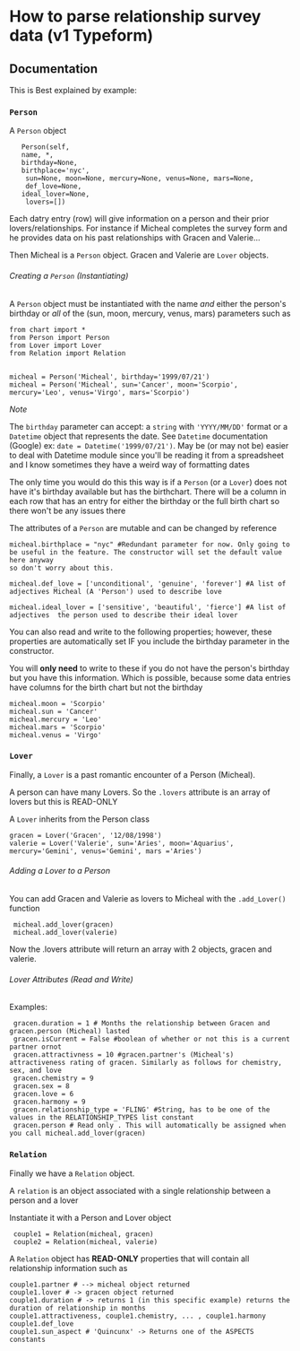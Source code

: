 




# How to parse relationship survey data (v1 Typeform)

## Documentation 


This is Best explained by example: 

### `Person `

A `Person` object 

```
   Person(self, 
   name, *, 
   birthday=None, 
   birthplace='nyc', 
	sun=None, moon=None, mercury=None, venus=None, mars=None, 
	def_love=None, 
   ideal_lover=None, 
    lovers=[])
   ```

Each datry entry (row) will give information on a person and their prior lovers/relationships. 
For instance if Micheal completes the survey form and he provides data on his past relationships with 
Gracen and Valerie...

Then Micheal is a `Person` object. 
Gracen and Valerie are `Lover` objects. 
 
 
 
 
 
 
 
 
 
 
 

###### Creating a `Person` (Instantiating)  

A `Person` object must be instantiated with the name *and* either the person's birthday or *all* of the (sun, moon, mercury, venus, mars) parameters such as 

```
from chart import * 
from Person import Person 
from Lover import Lover 
from Relation import Relation 


micheal = Person('Micheal', birthday='1999/07/21')
micheal = Person('Micheal', sun='Cancer', moon='Scorpio', mercury='Leo', venus='Virgo', mars='Scorpio')

```






_Note_

 The `birthday` parameter can accept: 
      a `string` with  `'YYYY/MM/DD'` format or 
		a `Datetime` object that represents the date. See `Datetime` documentation (Google) 
					ex: `date = Datetime('1999/07/21')`. May be (or may not be) easier to deal with Datetime module since you'll be reading it from a spreadsheet and I know sometimes they have a weird way of formatting dates 


The only time you would do this this way is if a `Person` (or a `Lover`) does not have it's birthday available but has the birthchart.
There will be a column in each row that has an entry for either the birthday or the full birth chart so there won't be any issues there





The attributes of a `Person` are mutable and can be changed by reference

```
micheal.birthplace = "nyc" #Redundant parameter for now. Only going to be useful in the feature. The constructor will set the default value here anyway
so don't worry about this.
 
micheal.def_love = ['unconditional', 'genuine', 'forever'] #A list of adjectives Micheal (A 'Person') used to describe love 

micheal.ideal_lover = ['sensitive', 'beautiful', 'fierce'] #A list of adjectives  the person used to describe their ideal lover

```


 You can also read and write to the following properties; however, these properties are 
 automatically set IF you include the birthday parameter in the constructor. 


You will **only need** to write to these if you do not have the person's birthday but you have this information. Which is possible, because some data entries have columns for the birth chart but not the birthday 
 
 ```
 micheal.moon = 'Scorpio'
 micheal.sun = 'Cancer'
 micheal.mercury = 'Leo'
 micheal.mars = 'Scorpio'
 micheal.venus = 'Virgo'
```


### `Lover `


 Finally, a  `Lover` is a past romantic encounter of a Person (Micheal). 

 A person can have many Lovers. So the `.lovers` attribute is an array of lovers but this is READ-ONLY

 A `Lover` inherits from the Person class 
 
 ```
 gracen = Lover('Gracen', '12/08/1998')
 valerie = Lover('Valerie', sun='Aries', moon='Aquarius', mercury='Gemini', venus='Gemini', mars ='Aries')
```

 ###### Adding a Lover to a Person 

 You can add Gracen and Valerie as lovers to Micheal with the `.add_Lover()` function

```
 micheal.add_lover(gracen)
 micheal.add_lover(valerie)
```


 Now the .lovers attribute will return an array with 2 objects, gracen and valerie. 

 ###### Lover Attributes (Read and Write)
 
 

 Examples: 

```
 gracen.duration = 1 # Months the relationship between Gracen and gracen.person (Micheal) lasted 
 gracen.isCurrent = False #boolean of whether or not this is a current partner ornot
 gracen.attractivness = 10 #gracen.partner's (Micheal's) attractiveness rating of gracen. Similarly as follows for chemistry, sex, and love
 gracen.chemistry = 9
 gracen.sex = 8 
 gracen.love = 6
 gracen.harmony = 9 
 gracen.relationship_type = 'FLING' #String, has to be one of the values in the RELATIONSHIP_TYPES list constant 
 gracen.person # Read only . This will automatically be assigned when you call micheal.add_lover(gracen)
```

### `Relation `


 Finally we have a `Relation` object. 

 A `relation` is an object associated with a single relationship between a person and a lover 

 Instantiate it with a Person and Lover object

```
 couple1 = Relation(micheal, gracen)
 couple2 = Relation(micheal, valerie)
```

 A `Relation` object has **READ-ONLY** properties that will contain all relationship information such as 
 
 ```
 couple1.partner # --> micheal object returned 
 couple1.lover # -> gracen object returned
 couple1.duration # -> returns 1 (in this specific example) returns the duration of relationship in months
 couple1.attractiveness, couple1.chemistry, ... , couple1.harmony 
 couple1.def_love
 couple1.sun_aspect # 'Quincunx' -> Returns one of the ASPECTS constants 

```

